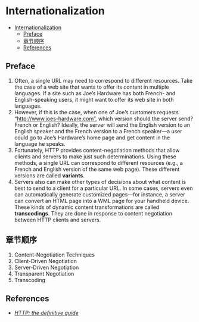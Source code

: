 # Internationalization


<!-- TOC -->

- [Internationalization](#internationalization)
    - [Preface](#preface)
    - [章节顺序](#章节顺序)
    - [References](#references)

<!-- /TOC -->


## Preface
1. Often, a single URL may need to correspond to different resources. Take the case of a web site that wants to offer its content in multiple languages. If a site such as Joe’s Hardware has both French- and English-speaking users, it might want to offer its web site in both languages. 
2. However, if this is the case, when one of Joe’s customers requests “http://www.joes-hardware.com”, which version should the server send? French or English? Ideally, the server will send the English version to an English speaker and the French version to a French speaker—a user could go to Joe’s Hardware’s home page and get content in the language he speaks. 
3. Fortunately, HTTP provides content-negotiation methods that allow clients and servers to make just such determinations. Using these methods, a single URL can correspond to different resources (e.g., a French and English version of the same web page). These different versions are called **variants**. 
4. Servers also can make other types of decisions about what content is best to send to a client for a particular URL. In some cases, servers even can automatically generate customized pages—for instance, a server can convert an HTML page into a WML page for your handheld device. These kinds of dynamic content transformations are called **transcodings**. They are done in response to content negotiation between HTTP clients and servers. 


## 章节顺序
1. Content-Negotiation Techniques
2. Client-Driven Negotiation
3. Server-Driven Negotiation
4. Transparent Negotiation
5. Transcoding


## References
* [*HTTP: the definitive guide*](https://book.douban.com/subject/1440226/)